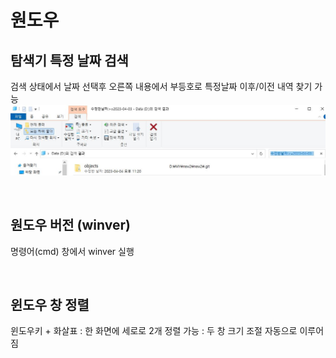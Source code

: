 # 원도우


## 탐색기 특정 날짜 검색

검색 상태에서 날짜 선택후 오른쪽 내용에서 부등호로 특정날짜 이후/이전 내역 찾기 가능
![메롱](img/f0006_1.jpg)


<br>


## 원도우 버전 (winver)

명령어(cmd) 창에서 winver 실행


<br>

 
## 윈도우 창 정렬

윈도우키 + 화살표 : 한 화면에 세로로 2개 정렬 가능 : 두 창 크기 조절 자동으로 이루어짐
